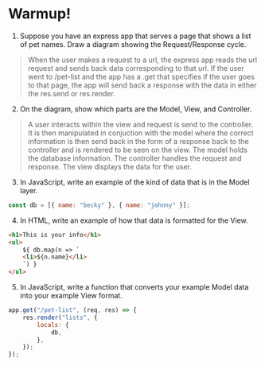 # Warmup!

1. Suppose you have an express app that serves a page that shows a list of pet names.
   Draw a diagram showing the Request/Response cycle.

> When the user makes a request to a url, the express app reads the url request and sends back data corresponding to that url. If the user went to /pet-list and the app has a .get that specifies if the user goes to that page, the app will send back a response with the data in either the res.send or res.render.

2. On the diagram, show which parts are the Model, View, and Controller.

> A user interacts within the view and request is send to the controller. It is then manipulated in conjuction with the model where the correct information is then send back in the form of a response back to the controller and is rendered to be seen on the view. The model holds the database information. The controller handles the request and response. The view displays the data for the user.

3. In JavaScript, write an example of the kind of data that is in the Model layer.

```js MODEL LAYER
const db = [{ name: "becky" }, { name: "johnny" }];
```

4. In HTML, write an example of how that data is formatted for the View.

```html VIEW LAYER
<h1>This is your info</h1>
<ul>
	${ db.map(n => `
	<li>${n.name}</li>
	`) }
</ul>
```

5. In JavaScript, write a function that converts your example Model data into your example View format.

```js CONTROLLER LAYER
app.get("/pet-list", (req, res) => {
	res.render("lists", {
		locals: {
			db,
		},
	});
});
```
